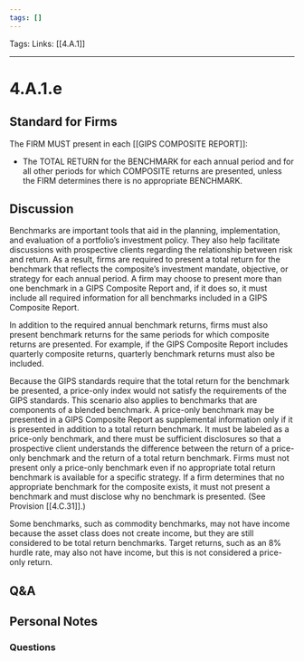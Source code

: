 ```yaml
---
tags: []
---
```

Tags:
Links: [[4.A.1]]
___
# 4.A.1.e
## Standard for Firms
The FIRM MUST present in each [[GIPS COMPOSITE REPORT]]:
- The TOTAL RETURN for the BENCHMARK for each annual period and for all other periods for which COMPOSITE returns are presented, unless the FIRM determines there is no appropriate BENCHMARK.
## Discussion
Benchmarks are important tools that aid in the planning, implementation, and evaluation of a portfolio’s investment policy. They also help facilitate discussions with prospective clients regarding the relationship between risk and return. As a result, firms are required to present a total return for the benchmark that reflects the composite’s investment mandate, objective, or strategy for each annual period. A firm may choose to present more than one benchmark in a GIPS Composite Report and, if it does so, it must include all required information for all benchmarks included in a GIPS Composite Report.

In addition to the required annual benchmark returns, firms must also present benchmark returns for the same periods for which composite returns are presented. For example, if the GIPS Composite Report includes quarterly composite returns, quarterly benchmark returns must also be included.

Because the GIPS standards require that the total return for the benchmark be presented, a price-only index would not satisfy the requirements of the GIPS standards. This scenario also applies to benchmarks that are components of a blended benchmark. A price-only benchmark may be presented in a GIPS Composite Report as supplemental information only if it is presented in addition to a total return benchmark. It must be labeled as a price-only benchmark, and there must be sufficient disclosures so that a prospective client understands the difference between the return of a price-only benchmark and the return of a total return benchmark. Firms must not present only a price-only benchmark even if no appropriate total return benchmark is available for a specific strategy. If a firm determines that no appropriate benchmark for the composite exists, it must not present a benchmark and must disclose why no benchmark is presented. (See Provision [[4.C.31]].)

Some benchmarks, such as commodity benchmarks, may not have income because the asset class does not create income, but they are still considered to be total return benchmarks. Target returns, such as an 8% hurdle rate, may also not have income, but this is not considered a price-only return.
## Q&A

## Personal Notes

### Questions